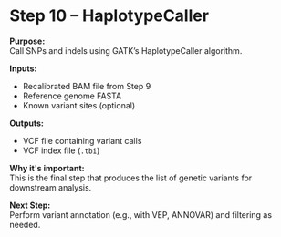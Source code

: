 # Step 10 – HaplotypeCaller

**Purpose:**  
Call SNPs and indels using GATK’s HaplotypeCaller algorithm.

**Inputs:**  
- Recalibrated BAM file from Step 9
- Reference genome FASTA
- Known variant sites (optional)

**Outputs:**  
- VCF file containing variant calls
- VCF index file (`.tbi`)

**Why it's important:**  
This is the final step that produces the list of genetic variants for downstream analysis.

**Next Step:**  
Perform variant annotation (e.g., with VEP, ANNOVAR) and filtering as needed.
